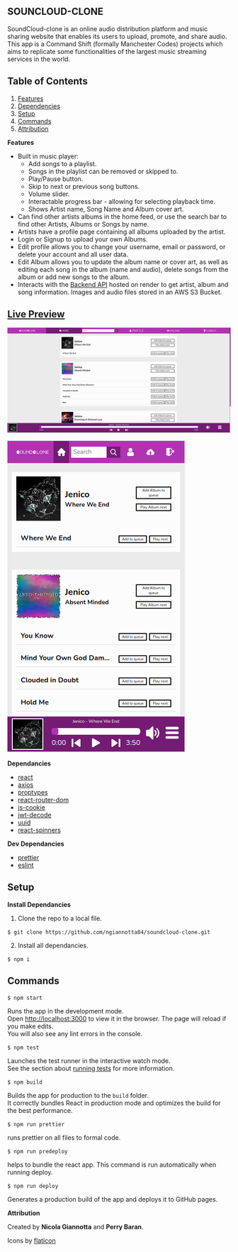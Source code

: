 ## SOUNCLOUD-CLONE

SoundCloud-clone is an online audio distribution platform and music sharing website that enables its users to upload, promote, and share audio. This app is a Command Shift (formally Manchester Codes) projects which aims to replicate some functionalities of the largest music streaming services in the world.

## Table of Contents

1. [Features](#features)
2. [Dependencies](#dependencies)
3. [Setup](#setup)
4. [Commands](#commands)
5. [Attribution](#attribution)

**Features**

- Built in music player:
  - Add songs to a playlist.
  - Songs in the playlist can be removed or skipped to.
  - Play/Pause button.
  - Skip to next or previous song buttons.
  - Volume slider.
  - Interactable progress bar - allowing for selecting playback time.
  - Shows Artist name, Song Name and Album cover art.
- Can find other artists albums in the home feed, or use the search bar to find other Artists, Albums or Songs by name.
- Artists have a profile page containing all albums uploaded by the artist.
- Login or Signup to upload your own Albums.
- Edit profile allows you to change your username, email or password, or delete your account and all user data.
- Edit Album allows you to update the album name or cover art, as well as editing each song in the album (name and audio), delete songs from the album or add new songs to the album.
- Interacts with the [Backend API](https://github.com/PerryBaran/soundcloud-clone-api) hosted on render to get artist, album and song information. Images and audio files stored in an AWS S3 Bucket.

## [Live Preview]()

![desktop view](./public/images/soundclone-desktop.png)

![mobile view](./public/images/soundclone-mobile.png)

**Dependancies**

- [react](https://reactjs.org/)
- [axios](https://www.npmjs.com/package/axios)
- [proptypes](https://www.npmjs.com/package/prop-types)
- [react-router-dom](https://www.npmjs.com/package/react-router-dom)
- [js-cookie](https://www.npmjs.com/package/js-cookie)
- [jwt-decode](https://www.npmjs.com/package/jwt-decode)
- [uuid](https://www.npmjs.com/package/uuid)
- [react-spinners](https://www.npmjs.com/package/react-spinners)

**Dev Dependancies**

- [prettier](https://www.npmjs.com/package/prettier)
- [eslint](https://www.npmjs.com/package/eslint)

## Setup

**Install Dependancies**

1.  Clone the repo to a local file.

```
$ git clone https://github.com/ngiannotta84/soundcloud-clone.git
```

2.  Install all dependancies.

```
$ npm i
```

## Commands

```
$ npm start
```

Runs the app in the development mode.  
Open [http://localhost:3000](http://localhost:3000/) to view it in the browser.
The page will reload if you make edits.  
You will also see any lint errors in the console.

```
$ npm test
```

Launches the test runner in the interactive watch mode.  
See the section about [running tests](https://facebook.github.io/create-react-app/docs/running-tests) for more information.

```
$ npm build
```

Builds the app for production to the `build` folder.  
It correctly bundles React in production mode and optimizes the build for the best performance.

```
$ npm run prettier
```

runs prettier on all files to formal code.

```
$ npm run predeploy
```

helps to bundle the react app. This command is run automatically when running deploy.

```
$ npm run deploy
```

Generates a production build of the app and deploys it to GitHub pages.

**Attribution**

Created by **Nicola Giannotta** and **Perry Baran**.

Icons by [flaticon](https://www.flaticon.com/)
